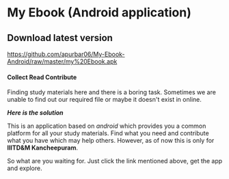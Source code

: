 # My Ebook (Android application)

## Download latest version
https://github.com/apurbar06/My-Ebook-Android/raw/master/my%20Ebook.apk


#### Collect Read Contribute
Finding study materials here and there is a boring task. Sometimes we are unable to find out our required file or maybe it doesn't exist in online.

***Here is the solution***

This is an application based on *android* which provides you a common platform for all your study materials. Find what you need and contribute what you have which may help others. However, as of now this is only for **IIITD&M Kancheepuram**.

So what are you waiting for. Just click the link mentioned above, get the app and explore. 
